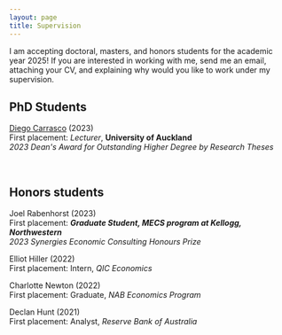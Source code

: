 ```yaml
---
layout: page
title: Supervision
---
```

I am accepting doctoral, masters, and honors students for the academic year 2025! If you are interested in working with me, send me an email, attaching your CV, and explaining why would you like to work under my supervision.


## PhD Students
[Diego Carrasco](https://sites.google.com/view/dcarrasco/home?authuser=0) (2023)  
First placement: *Lecturer*, **University of Auckland**  
*2023 Dean's Award for Outstanding Higher Degree by Research Theses*

<br>

## Honors students

Joel Rabenhorst (2023)  
First placement: ***Graduate Student, MECS program at Kellogg, Northwestern***  
*2023 Synergies Economic Consulting Honours Prize*

Elliot Hiller (2022)  
First placement: Intern, *QIC Economics*

Charlotte Newton (2022)  
First placement: Graduate, *NAB Economics Program*

Declan Hunt (2021)  
First placement: Analyst, *Reserve Bank of Australia*

